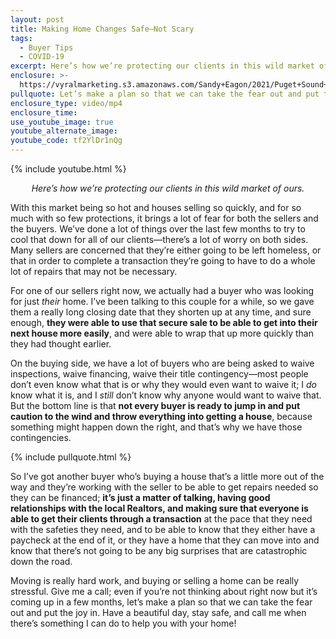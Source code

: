 ```yaml
---
layout: post
title: Making Home Changes Safe—Not Scary
tags:
  - Buyer Tips
  - COVID-19
excerpt: Here’s how we’re protecting our clients in this wild market of ours.
enclosure: >-
  https://vyralmarketing.s3.amazonaws.com/Sandy+Eagon/2021/Puget+Sound+Real+Estate+Agent_+Making+Home+Changes+Safe-+Not+Scary!.mp4
pullquote: Let’s make a plan so that we can take the fear out and put the joy in.
enclosure_type: video/mp4
enclosure_time:
use_youtube_image: true
youtube_alternate_image:
youtube_code: tf2YlDr1nQg
---
```


{% include youtube.html %}

<p style="text-align: center;"><em>Here’s how we’re protecting our clients in this wild market of ours.</em></p>

With this market being so hot and houses selling so quickly, and for so much with so few protections, it brings a lot of fear for both the sellers and the buyers. We’ve done a lot of things over the last few months to try to cool that down for all of our clients—there’s a lot of worry on both sides. Many sellers are concerned that they’re either going to be left homeless, or that in order to complete a transaction they’re going to have to do a whole lot of repairs that may not be necessary.&nbsp;

For one of our sellers right now, we actually had a buyer who was looking for just *their* home. I’ve been talking to this couple for a while, so we gave them a really long closing date that they shorten up at any time, and sure enough, **they were able to use that secure sale to be able to get into their next house more easily**, and were able to wrap that up more quickly than they had thought earlier.&nbsp;

On the buying side, we have a lot of buyers who are being asked to waive inspections, waive financing, waive their title contingency—most people don’t even know what that is or why they would even want to waive it; I *do* know what it is, and I *still* don’t know why anyone would want to waive that. But the bottom line is that **not every buyer is ready to jump in and put caution to the wind and throw everything into getting a house**, because something might happen down the right, and that’s why we have those contingencies.

{% include pullquote.html %}

So I’ve got another buyer who’s buying a house that’s a little more out of the way and they’re working with the seller to be able to get repairs needed so they can be financed; **it’s just a matter of talking, having good relationships with the local Realtors, and making sure that everyone is able to get their clients through a transaction** at the pace that they need with the safeties they need, and to be able to know that they either have a paycheck at the end of it, or they have a home that they can move into and know that there’s not going to be any big surprises that are catastrophic down the road.&nbsp;

Moving is really hard work, and buying or selling a home can be really stressful. Give me a call; even if you’re not thinking about right now but it’s coming up in a few months, let’s make a plan so that we can take the fear out and put the joy in. Have a beautiful day, stay safe, and call me when there’s something I can do to help you with your home\!
